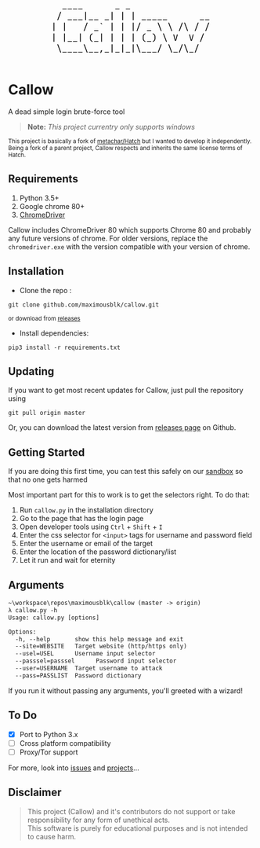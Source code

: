 <p align="center">
<a href="//callow.now.sh/">
<?xml version="1.0" encoding="utf-8"?>
<svg width="328px" height="100px" viewBox="0 0 328 100" version="1.1" xmlns:xlink="http://www.w3.org/1999/xlink" xmlns="http://www.w3.org/2000/svg">
    <desc>Created with Lunacy</desc>
    <g id="____------_-_--/-___|__-_|-|" transform="translate(-6.103516E-05 0)">
        <g id="____------_-_" fill="#000000">
            <path d="M31.32 7.92999L22.68 7.92999L22.68 9.27999L31.32 9.27999L31.32 7.92999ZM42.12 7.92999L33.48 7.92999L33.48 9.27999L42.12 9.27999L42.12 7.92999ZM44.28 7.92999L52.92 7.92999L52.92 9.27999L44.28 9.27999L44.28 7.92999ZM63.72 7.92999L55.08 7.92999L55.08 9.27999L63.72 9.27999L63.72 7.92999ZM130.68 7.92999L139.32 7.92999L139.32 9.27999L130.68 9.27999L130.68 7.92999ZM160.92 7.92999L152.28 7.92999L152.28 9.27999L160.92 9.27999L160.92 7.92999Z" />
        </g>
        <g id="/-___|__-_|-|-|-_____------__" fill="#000000">
            <path d="M20.25 14.54L18.54 14.54L12.15 31.46L13.86 31.46L20.25 14.54ZM69.39 14.54L71.01 14.54L71.01 31.46L69.39 31.46L69.39 14.54ZM123.39 14.54L125.01 14.54L125.01 31.46L123.39 31.46L123.39 14.54ZM146.61 14.54L144.99 14.54L144.99 31.46L146.61 31.46L146.61 14.54ZM166.59 14.54L168.21 14.54L168.21 31.46L166.59 31.46L166.59 14.54ZM42.12 29.93L33.48 29.93L33.48 31.28L42.12 31.28L42.12 29.93ZM44.28 29.93L52.92 29.93L52.92 31.28L44.28 31.28L44.28 29.93ZM63.72 29.93L55.08 29.93L55.08 31.28L63.72 31.28L63.72 29.93ZM85.32 29.93L76.68 29.93L76.68 31.28L85.32 31.28L85.32 29.93ZM87.48 29.93L96.12 29.93L96.12 31.28L87.48 31.28L87.48 29.93ZM117.72 29.93L109.08 29.93L109.08 31.28L117.72 31.28L117.72 29.93ZM193.32 29.93L184.68 29.93L184.68 31.28L193.32 31.28L193.32 29.93ZM195.48 29.93L204.12 29.93L204.12 31.28L195.48 31.28L195.48 29.93ZM214.92 29.93L206.28 29.93L206.28 31.28L214.92 31.28L214.92 29.93ZM217.08 29.93L225.72 29.93L225.72 31.28L217.08 31.28L217.08 29.93ZM236.52 29.93L227.88 29.93L227.88 31.28L236.52 31.28L236.52 29.93ZM303.48 29.93L312.12 29.93L312.12 31.28L303.48 31.28L303.48 29.93ZM322.92 29.93L314.28 29.93L314.28 31.28L322.92 31.28L322.92 29.93Z" />
        </g>
        <g id="|-|---/-_`-|-|-|/-_-\-\-/\-/-/" fill="#000000">
            <path d="M6.21 36.54L4.59 36.54L4.59 53.46L6.21 53.46L6.21 36.54ZM27.81 36.54L26.19 36.54L26.19 53.46L27.81 53.46L27.81 36.54ZM72.54 36.54L74.25 36.54L67.86 53.46L66.15 53.46L72.54 36.54ZM125.01 36.54L123.39 36.54L123.39 53.46L125.01 53.46L125.01 36.54ZM144.99 36.54L146.61 36.54L146.61 53.46L144.99 53.46L144.99 36.54ZM168.21 36.54L166.59 36.54L166.59 53.46L168.21 53.46L168.21 36.54ZM180.54 36.54L182.25 36.54L175.86 53.46L174.15 53.46L180.54 36.54ZM225.45 53.46L223.74 53.46L217.35 36.54L219.06 36.54L225.45 53.46ZM245.34 53.46L247.05 53.46L240.66 36.54L238.95 36.54L245.34 53.46ZM266.94 36.54L268.65 36.54L262.26 53.46L260.55 53.46L266.94 36.54ZM277.74 53.46L279.45 53.46L273.06 36.54L271.35 36.54L277.74 53.46ZM299.34 36.54L301.05 36.54L294.66 53.46L292.95 53.46L299.34 36.54ZM322.65 36.54L320.94 36.54L314.55 53.46L316.26 53.46L322.65 36.54ZM100.26 37.152L102.24 37.152L104.22 39.78L102.6 39.78L100.26 37.152ZM96.12 51.93L87.48 51.93L87.48 53.28L96.12 53.28L96.12 51.93ZM204.12 51.93L195.48 51.93L195.48 53.28L204.12 53.28L204.12 51.93Z" />
        </g>
        <g id="|-|__|-(_|-|-|-|-(_)-\-V--V-/" fill="#000000">
            <path d="M79.308 62.833Q78.93 63.976 78.93 65.29L78.93 68.71Q78.93 70.06 79.299 71.203Q79.668 72.346 80.361 73.246Q81.054 74.146 82.053 74.776Q83.052 75.406 84.33 75.73L84.33 74.128Q83.466 73.93 82.764 73.444Q82.062 72.958 81.567 72.256Q81.072 71.554 80.811 70.654Q80.55 69.754 80.55 68.71L80.55 65.29Q80.55 64.228 80.82 63.319Q81.09 62.41 81.576 61.69Q82.062 60.97 82.764 60.484Q83.466 59.998 84.33 59.8L84.33 58.27Q83.088 58.576 82.089 59.224Q81.09 59.872 80.388 60.781Q79.686 61.69 79.308 62.833ZM187.308 62.833Q186.93 63.976 186.93 65.29L186.93 68.71Q186.93 70.06 187.299 71.203Q187.668 72.346 188.361 73.246Q189.054 74.146 190.053 74.776Q191.052 75.406 192.33 75.73L192.33 74.128Q191.466 73.93 190.764 73.444Q190.062 72.958 189.567 72.256Q189.072 71.554 188.811 70.654Q188.55 69.754 188.55 68.71L188.55 65.29Q188.55 64.228 188.82 63.319Q189.09 62.41 189.576 61.69Q190.062 60.97 190.764 60.484Q191.466 59.998 192.33 59.8L192.33 58.27Q191.088 58.576 190.089 59.224Q189.09 59.872 188.388 60.781Q187.686 61.69 187.308 62.833ZM209.511 59.224Q208.512 58.576 207.27 58.27L207.27 59.8Q208.134 59.998 208.836 60.484Q209.538 60.97 210.024 61.69Q210.51 62.41 210.78 63.319Q211.05 64.228 211.05 65.29L211.05 68.71Q211.05 69.754 210.789 70.654Q210.528 71.554 210.033 72.256Q209.538 72.958 208.836 73.444Q208.134 73.93 207.27 74.128L207.27 75.73Q208.548 75.406 209.547 74.776Q210.546 74.146 211.239 73.246Q211.932 72.346 212.301 71.203Q212.67 70.06 212.67 68.71L212.67 65.29Q212.67 63.976 212.292 62.833Q211.914 61.69 211.212 60.781Q210.51 59.872 209.511 59.224ZM6.21 58.54L4.59 58.54L4.59 75.46L6.21 75.46L6.21 58.54ZM27.81 58.54L26.19 58.54L26.19 75.46L27.81 75.46L27.81 58.54ZM58.59 58.54L60.21 58.54L60.21 75.46L58.59 75.46L58.59 58.54ZM103.41 58.54L101.79 58.54L101.79 75.46L103.41 75.46L103.41 58.54ZM123.39 58.54L125.01 58.54L125.01 75.46L123.39 75.46L123.39 58.54ZM146.61 58.54L144.99 58.54L144.99 75.46L146.61 75.46L146.61 58.54ZM166.59 58.54L168.21 58.54L168.21 75.46L166.59 75.46L166.59 58.54ZM236.25 75.46L234.54 75.46L228.15 58.54L229.86 58.54L236.25 75.46ZM311.85 58.54L310.14 58.54L303.75 75.46L305.46 75.46L311.85 58.54ZM250.92 60.52L249.192 60.52L252.612 73.48L254.88 73.48L258.408 60.52L256.716 60.52L254.178 70.654Q254.088 71.032 254.016 71.347Q253.944 71.662 253.908 71.896Q253.854 72.184 253.818 72.4L253.746 72.4Q253.71 72.184 253.674 71.896Q253.638 71.662 253.566 71.347Q253.494 71.032 253.404 70.654L250.92 60.52ZM281.592 60.52L283.32 60.52L285.804 70.654Q285.894 71.032 285.966 71.347Q286.038 71.662 286.074 71.896Q286.11 72.184 286.146 72.4L286.218 72.4Q286.254 72.184 286.308 71.896Q286.344 71.662 286.416 71.347Q286.488 71.032 286.578 70.654L289.116 60.52L290.808 60.52L287.28 73.48L285.012 73.48L281.592 60.52ZM33.48 73.93L42.12 73.93L42.12 75.28L33.48 75.28L33.48 73.93ZM52.92 73.93L44.28 73.93L44.28 75.28L52.92 75.28L52.92 73.93ZM87.48 73.93L96.12 73.93L96.12 75.28L87.48 75.28L87.48 73.93ZM195.48 73.93L204.12 73.93L204.12 75.28L195.48 75.28L195.48 73.93Z" />
        </g>
        <g id="\____\__,_|_|_|\___/-\_/\_/" fill="#000000">
            <path d="M18.54 97.46L20.25 97.46L13.86 80.54L12.15 80.54L18.54 97.46ZM72.54 97.46L74.25 97.46L67.86 80.54L66.15 80.54L72.54 97.46ZM123.39 80.54L125.01 80.54L125.01 97.46L123.39 97.46L123.39 80.54ZM144.99 80.54L146.61 80.54L146.61 97.46L144.99 97.46L144.99 80.54ZM166.59 80.54L168.21 80.54L168.21 97.46L166.59 97.46L166.59 80.54ZM180.54 97.46L182.25 97.46L175.86 80.54L174.15 80.54L180.54 97.46ZM225.45 80.54L223.74 80.54L217.35 97.46L219.06 97.46L225.45 80.54ZM247.05 97.46L245.34 97.46L238.95 80.54L240.66 80.54L247.05 97.46ZM266.94 80.54L268.65 80.54L262.26 97.46L260.55 97.46L266.94 80.54ZM277.74 97.46L279.45 97.46L273.06 80.54L271.35 80.54L277.74 97.46ZM301.05 80.54L299.34 80.54L292.95 97.46L294.66 97.46L301.05 80.54ZM103.95 92.762L101.61 98.36L100.17 98.36L101.61 92.762L103.95 92.762ZM31.32 95.93L22.68 95.93L22.68 97.28L31.32 97.28L31.32 95.93ZM33.48 95.93L42.12 95.93L42.12 97.28L33.48 97.28L33.48 95.93ZM52.92 95.93L44.28 95.93L44.28 97.28L52.92 97.28L52.92 95.93ZM55.08 95.93L63.72 95.93L63.72 97.28L55.08 97.28L55.08 95.93ZM76.68 95.93L85.32 95.93L85.32 97.28L76.68 97.28L76.68 95.93ZM96.12 95.93L87.48 95.93L87.48 97.28L96.12 97.28L96.12 95.93ZM117.72 95.93L109.08 95.93L109.08 97.28L117.72 97.28L117.72 95.93ZM139.32 95.93L130.68 95.93L130.68 97.28L139.32 97.28L139.32 95.93ZM160.92 95.93L152.28 95.93L152.28 97.28L160.92 97.28L160.92 95.93ZM184.68 95.93L193.32 95.93L193.32 97.28L184.68 97.28L184.68 95.93ZM204.12 95.93L195.48 95.93L195.48 97.28L204.12 97.28L204.12 95.93ZM206.28 95.93L214.92 95.93L214.92 97.28L206.28 97.28L206.28 95.93ZM258.12 95.93L249.48 95.93L249.48 97.28L258.12 97.28L258.12 95.93ZM281.88 95.93L290.52 95.93L290.52 97.28L281.88 97.28L281.88 95.93Z" />
        </g>
    </g>
</svg>
<br>
<br>
</a>
</p>

# Callow

A dead simple login brute-force tool

> **Note:** _This project currentry only supports windows_

<sup>This project is basically a fork of [metachar/Hatch](https://github.com/metachar/Hatch) but I wanted to develop it independently. Being a fork of a parent project, Callow respects and inherits the same license terms of Hatch.</sup>

## Requirements

1.  Python 3.5+
2.  Google chrome 80+
3.  [ChromeDriver](//chromedriver.chromium.org/)

Callow includes ChromeDriver 80 which supports Chrome 80 and probably any future versions of chrome. For older versions, replace the `chromedriver.exe` with the version compatible with your version of chrome.

## Installation

- Clone the repo :

```
git clone github.com/maximousblk/callow.git
```

<small>or download from <a href="//github.com/maximousblk/callow/releases">releases</a></small>

- Install dependencies:

```
pip3 install -r requirements.txt
```

## Updating

If you want to get most recent updates for Callow, just pull the repository using

```
git pull origin master
```

Or, you can download the latest version from [releases page](//github.com/maximousblk/callow/releases) on Github.

## Getting Started

If you are doing this first time, you can test this safely on our [sandbox](//callow.now.sh/sandbox/) so that no one gets harmed

Most important part for this to work is to get the selectors right. To do that:

1.  Run `callow.py` in the installation directory
2.  Go to the page that has the login page
3.  Open developer tools using `Ctrl` + `Shift` + `I`
4.  Enter the css selector for `<input>` tags for username and password field
5.  Enter the username or email of the target
6.  Enter the location of the password dictionary/list
7.  Let it run and wait for eternity

## Arguments

```txt
~\workspace\repos\maximousblk\callow (master -> origin)
λ callow.py -h
Usage: callow.py [options]

Options:
  -h, --help       show this help message and exit
  --site=WEBSITE   Target website (http/https only)
  --usel=USEL      Username input selector
  --passsel=passsel      Password input selector
  --user=USERNAME  Target username to attack
  --pass=PASSLIST  Password dictionary
```

If you run it without passing any arguments, you'll greeted with a wizard!

## To Do

- [x] Port to Python 3.x
- [ ] Cross platform compatibility
- [ ] Proxy/Tor support

For more, look into [issues](/issues/) and [projects](/projects/)...

## Disclaimer

> This project (Callow) and it's contributors do not support or take responsibility for any form of unethical acts.    
> This software is purely for educational purposes and is not intended to cause harm.
